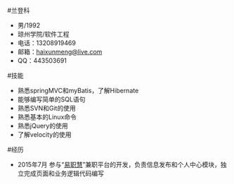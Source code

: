 #兰登科
+ 男/1992  
+ 琼州学院/软件工程
+ 电话：13208919469
+ 邮箱：haixunmeng@live.com
+ QQ：443503691

#技能
+ 熟悉springMVC和myBatis，了解Hibernate
+ 能够编写简单的SQL语句
+ 熟悉SVN和Git的使用
+ 熟悉基本的Linux命令
+ 熟悉jQuery的使用
+ 了解velocity的使用

#经历
+ 2015年7月 参与“[易职慧](http://112.74.104.177/infor/top/index.rtml)”兼职平台的开发，负责信息发布和个人中心模块，独立完成页面和业务逻辑代码编写
